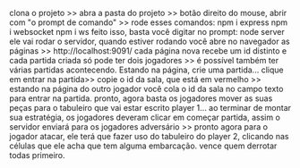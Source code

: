 clona o projeto >> abra a pasta do projeto >> 
botão direito do mouse, abrir com "o prompt de comando" >> 
rode esses comandos:
npm i express
npm i websocket
npm i ws
feito isso, basta você digitar no prompt: node server
ele vai rodar o servidor, quando estiver rodando você abre no navegador as páginas >>
http://localhost:9091/
cada página nova recebe um id distinto e cada partida criada só pode ter dois jogadores >>
é possível também ter várias partidas acontecendo.
Estando na página, crie uma partida... clique em entrar na partida>>
copie o id da sala, que está em vermelho >> estando na página do outro jogador você cola o id da sala no campo texto para entrar na partida.
pronto, agora basta os jogadores mover as suas peças para o tabuleiro que vai estar escrito player 1...
ao terminar de montar sua estratégia, os jogadores deveram clicar em começar partida, assim o servidor enviará para os jogadores adversário >>
pronto agora para o jogador atacar, ele terá que fazer uso do tabuleiro do player 2, clicando nas células que ele acha que tem alguma embarcação.
vence quem derrotar todas primeiro.
